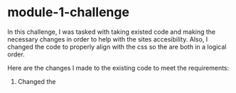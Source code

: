 # module-1-challenge

In this challenge, I was tasked with taking existed code and making the necessary changes in order to help with the sites accesibility. Also, I changed the code to properly align with the css so the are both in a logical order. 

Here are the changes I made to the existing code to meet the requirements:

1. Changed the <title> tag to read Horiseon, which will help with search engine optimization as well as page accessibility. 

2. Added an id tag to the search-engine-optimization since it was missing and only had a class assigned. This enabled the page to function properly when you click on the search engine optimization tag in the nav bar, it now scrolls to the appropriate section. 

3. The navigation bar at the top of the page was listed as a <div> in the html code. I changed this to a <nav> tag to appropriately represent what it is. I also replaced a few more <div> tags with <section> and <aside> tags, where appropriate.

4. For all <img> tags, I added an alt attribute to properly describe the images and and improve the website's accessibility. 

5. Rearranged the CSS to properly match the HTML changes. Also, changed the order of a few elements to flow better and consolidated any parent-child duplicates. 

Screenshot of webpage has been attached to the README file. 

Link to live website: 

